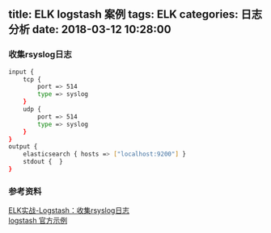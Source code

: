 title: ELK logstash 案例
tags: ELK
categories: 日志分析
date: 2018-03-12 10:28:00
---

### 收集rsyslog日志
```bash
input {
    tcp {
        port => 514
        type => syslog
    }
    udp {
        port => 514
        type => syslog
    }
}
output {
    elasticsearch { hosts => ["localhost:9200"] }
    stdout {  }
}
```
<!-- more -->
### 参考资料
[ELK实战-Logstash：收集rsyslog日志](http://blog.csdn.net/K_Zombie/article/details/51156312)    
[logstash 官方示例](https://www.elastic.co/guide/en/logstash/current/config-examples.html)  